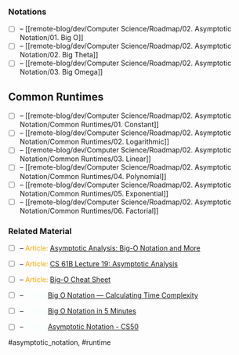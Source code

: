 
### Notations

- [ ] – [[remote-blog/dev/Computer Science/Roadmap/02. Asymptotic Notation/01. Big O]]
- [ ] – [[remote-blog/dev/Computer Science/Roadmap/02. Asymptotic Notation/02. Big Theta]]
- [ ] – [[remote-blog/dev/Computer Science/Roadmap/02. Asymptotic Notation/03. Big Omega]]
## Common Runtimes

- [ ] – [[remote-blog/dev/Computer Science/Roadmap/02. Asymptotic Notation/Common Runtimes/01. Constant]]
- [ ] – [[remote-blog/dev/Computer Science/Roadmap/02. Asymptotic Notation/Common Runtimes/02. Logarithmic]]
- [ ] – [[remote-blog/dev/Computer Science/Roadmap/02. Asymptotic Notation/Common Runtimes/03. Linear]]
- [ ] – [[remote-blog/dev/Computer Science/Roadmap/02. Asymptotic Notation/Common Runtimes/04. Polynomial]]
- [ ] – [[remote-blog/dev/Computer Science/Roadmap/02. Asymptotic Notation/Common Runtimes/05. Exponential]]
- [ ] – [[remote-blog/dev/Computer Science/Roadmap/02. Asymptotic Notation/Common Runtimes/06. Factorial]]

### Related Material

- [ ] – <font color="orange"> Article: </font>[Asymptotic Analysis: Big-O Notation and More](https://www.programiz.com/dsa/asymptotic-notations)
- [ ] – <font color="orange"> Article: </font>[CS 61B Lecture 19: Asymptotic Analysis](https://archive.org/details/ucberkeley_webcast_VIS4YDpuP98)
- [ ] – <font color="orange"> Article: </font>[Big-O Cheat Sheet](https://www.bigocheatsheet.com/)

- [ ] – <font color="azure"> Video: </font>[Big O Notation — Calculating Time Complexity](https://www.youtube.com/watch?v=Z0bH0cMY0E8)
- [ ] – <font color="azure"> Video: </font>[Big O Notation in 5 Minutes](https://www.youtube.com/watch?v=__vX2sjlpXU)
- [ ] – <font color="azure"> Video: </font>[Asymptotic Notation - CS50](https://www.youtube.com/watch?v=iOq5kSKqeR4)

#asymptotic_notation, #runtime